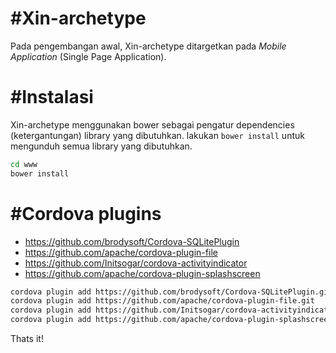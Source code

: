 #Xin-archetype
====
Pada pengembangan awal, Xin-archetype ditargetkan pada *Mobile Application* (Single Page Application).

#Instalasi
====
Xin-archetype menggunakan bower sebagai pengatur dependencies (ketergantungan) library yang dibutuhkan. lakukan `bower install` untuk mengunduh semua library yang dibutuhkan.

```bash
cd www
bower install
```

#Cordova plugins
====
*   https://github.com/brodysoft/Cordova-SQLitePlugin
*   https://github.com/apache/cordova-plugin-file
*   https://github.com/Initsogar/cordova-activityindicator
*   https://github.com/apache/cordova-plugin-splashscreen

```bash
cordova plugin add https://github.com/brodysoft/Cordova-SQLitePlugin.git
cordova plugin add https://github.com/apache/cordova-plugin-file.git
cordova plugin add https://github.com/Initsogar/cordova-activityindicator.git
cordova plugin add https://github.com/apache/cordova-plugin-splashscreen.git
```

Thats it!